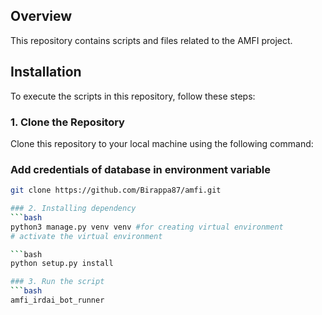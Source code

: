 ## Overview
This repository contains scripts and files related to the AMFI project.

## Installation
To execute the scripts in this repository, follow these steps:

### 1. Clone the Repository
Clone this repository to your local machine using the following command:

### Add credentials of database in environment variable

```bash
git clone https://github.com/Birappa87/amfi.git

### 2. Installing dependency
```bash
python3 manage.py venv venv #for creating virtual environment
# activate the virtual environment

```bash
python setup.py install

### 3. Run the script
```bash
amfi_irdai_bot_runner
